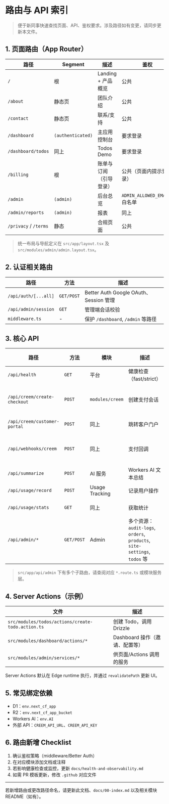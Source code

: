# 路由与 API 索引

> 便于新同事快速查找页面、API、鉴权要求。涉及路径如有变更，请同步更新本文件。

## 1. 页面路由（App Router）

| 路径 | Segment | 描述 | 鉴权 | 相关模块 |
| --- | --- | --- | --- | --- |
| `/` | 根 | Landing + 产品概览 | 公共 | `src/modules/marketing` |
| `/about` | 静态页 | 团队介绍 | 公共 | `src/app/about/page.tsx` |
| `/contact` | 静态页 | 联系/支持 | 公共 | `src/app/contact/page.tsx` |
| `/dashboard` | `(authenticated)` | 主应用控制台 | 要求登录 | `src/modules/dashboard` |
| `/dashboard/todos` | 同上 | Todos Demo | 要求登录 | `src/modules/todos` |
| `/billing` | 根 | 账单与订阅（引导登录） | 公共（页面内提示登录） | `src/app/billing/page.tsx`、`src/modules/creem` |
| `/admin` | `(admin)` | 后台总览 | `ADMIN_ALLOWED_EMAILS` 白名单 | `src/modules/admin` |
| `/admin/reports` | `(admin)` | 报表 | 同上 | `src/modules/admin/reports` |
| `/privacy` / `/terms` | 静态 | 合规页面 | 公共 | `src/app/privacy`, `src/app/terms` |

> 统一布局与导航定义在 `src/app/layout.tsx` 及 `src/modules/admin/admin.layout.tsx`。

## 2. 认证相关路由

| 路径 | 方法 | 描述 |
| --- | --- | --- |
| `/api/auth/[...all]` | `GET/POST` | Better Auth Google OAuth、Session 管理 |
| `/api/admin/session` | `GET` | 管理端会话校验 |
| `middleware.ts` | - | 保护 `/dashboard`, `/admin` 等路径 |

## 3. 核心 API

| 路径 | 方法 | 模块 | 描述 | 鉴权 |
| --- | --- | --- | --- | --- |
| `/api/health` | `GET` | 平台 | 健康检查（fast/strict） | 无 |
| `/api/creem/create-checkout` | `POST` | `modules/creem` | 创建支付会话 | 需要登录 |
| `/api/creem/customer-portal` | `POST` | 同上 | 跳转客户门户 | 登录 |
| `/api/webhooks/creem` | `POST` | 同上 | 支付回调 | 签名校验 |
| `/api/summarize` | `POST` | AI 服务 | Workers AI 文本总结 | 登录 |
| `/api/usage/record` | `POST` | Usage Tracking | 记录用户操作 | 登录 |
| `/api/usage/stats` | `GET` | 同上 | 获取统计 | 登录 |
| `/api/admin/*` | `GET/POST` | Admin | 多个资源：`audit-logs`, `orders`, `products`, `site-settings`, `todos` 等 | 仅管理员 |

> `src/app/api/admin` 下有多个子路由，请查阅对应 `*.route.ts` 或模块服务层。

## 4. Server Actions（示例）

| 文件 | 描述 |
| --- | --- |
| `src/modules/todos/actions/create-todo.action.ts` | 创建 Todo，调用 Drizzle |
| `src/modules/dashboard/actions/*` | Dashboard 操作（邀请、配置等） |
| `src/modules/admin/services/*` | 供页面/Actions 调用的服务 |

Server Actions 默认在 Edge runtime 执行，并通过 `revalidatePath` 更新 UI。

## 5. 常见绑定依赖
- D1：`env.next_cf_app`
- R2：`env.next_cf_app_bucket`
- Workers AI：`env.AI`
- 外部 API：`CREEM_API_URL`、`CREEM_API_KEY`

## 6. 路由新增 Checklist
1. 确认鉴权策略（middleware/Better Auth）
2. 在对应模块添加文档或注释
3. 若影响健康检查或监控，更新 `docs/health-and-observability.md`
4. 如需 PR 模板更新，修改 `.github` 对应文件

---

若新增路由或更改路径命名，请更新此文档、`docs/00-index.md` 以及相关模块 README（如有）。
